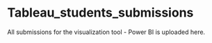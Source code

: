 # Tableau_students_submissions
All submissions for the visualization tool - Power BI is uploaded here. 

